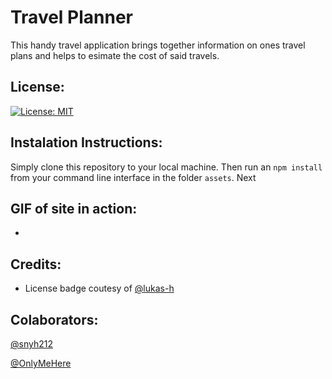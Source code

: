 # Travel Planner

This handy travel application brings together information on ones travel plans and helps to esimate the cost of said travels.

## License:

[![License: MIT](https://img.shields.io/badge/License-MIT-yellow.svg)](https://opensource.org/licenses/MIT)

## Instalation Instructions:

Simply clone this repository to your local machine. Then run an ```npm install``` from your command line interface in the folder ```assets```.
Next 

## GIF of site in action:

*

## Credits:

 * License badge coutesy of [@lukas-h](https://gist.github.com/lukas-h/2a5d00690736b4c3a7ba)

## Colaborators:

[@snyh212](https://github.com/snyh212/travel-planner)

[@OnlyMeHere](https://github.com/snyh212/travel-planner)